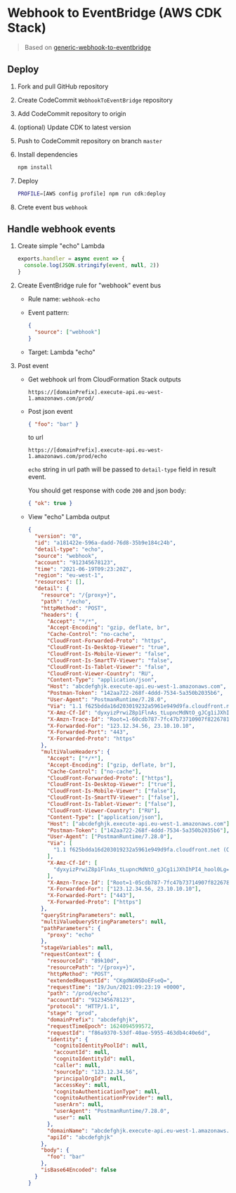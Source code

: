 # Webhook to EventBridge (AWS CDK Stack)

> Based on [generic-webhook-to-eventbridge](https://github.com/vacationtracker/generic-webhook-to-eventbridge)

## Deploy

1. Fork and pull GitHub repository

2. Create CodeCommit `WebhookToEventBridge` repository

3. Add CodeCommit repository to origin

4. (optional) Update CDK to latest version

5. Push to CodeCommit repository on branch `master`

6. Install dependencies

   ```sh
   npm install
   ```

7. Deploy

   ```sh
   PROFILE=[AWS config profile] npm run cdk:deploy
   ```

8. Crete event bus `webhook`

## Handle webhook events

1. Create simple "echo" Lambda

   ```js
   exports.handler = async event => {
     console.log(JSON.stringify(event, null, 2))
   }
   ```

2. Create EventBridge rule for "webhook" event bus

   - Rule name: `webhook-echo`

   - Event pattern:

     ```json
     {
       "source": ["webhook"]
     }
     ```

   - Target: Lambda "echo"

3. Post event

   - Get webhook url from CloudFormation Stack outputs

     `https://[domainPrefix].execute-api.eu-west-1.amazonaws.com/prod/`

   - Post json event

     ```json
     { "foo": "bar" }
     ```

     to url

     `https://[domainPrefix].execute-api.eu-west-1.amazonaws.com/prod/echo`

     `echo` string in url path will be passed to `detail-type` field in result event.

     You should get response with code `200` and json body:

     ```json
     { "ok": true }
     ```

   - View "echo" Lambda output

     ```json
     {
       "version": "0",
       "id": "a181422e-596a-dadd-76d8-35b9e184c24b",
       "detail-type": "echo",
       "source": "webhook",
       "account": "912345678123",
       "time": "2021-06-19T09:23:20Z",
       "region": "eu-west-1",
       "resources": [],
       "detail": {
         "resource": "/{proxy+}",
         "path": "/echo",
         "httpMethod": "POST",
         "headers": {
           "Accept": "*/*",
           "Accept-Encoding": "gzip, deflate, br",
           "Cache-Control": "no-cache",
           "CloudFront-Forwarded-Proto": "https",
           "CloudFront-Is-Desktop-Viewer": "true",
           "CloudFront-Is-Mobile-Viewer": "false",
           "CloudFront-Is-SmartTV-Viewer": "false",
           "CloudFront-Is-Tablet-Viewer": "false",
           "CloudFront-Viewer-Country": "RU",
           "Content-Type": "application/json",
           "Host": "abcdefghjk.execute-api.eu-west-1.amazonaws.com",
           "Postman-Token": "142aa722-268f-4ddd-7534-5a350b2035b6",
           "User-Agent": "PostmanRuntime/7.28.0",
           "Via": "1.1 f625bdda16d203019232a5961e949d9fa.cloudfront.net (CloudFront)",
           "X-Amz-Cf-Id": "dyxyizPrwiZ8p1FlnAs_tLupncMdNtO_gJCg1iJXhIhPI4_hool0Lg==",
           "X-Amzn-Trace-Id": "Root=1-60cdb787-7fc47b73710907f82267811b",
           "X-Forwarded-For": "123.12.34.56, 23.10.10.10",
           "X-Forwarded-Port": "443",
           "X-Forwarded-Proto": "https"
         },
         "multiValueHeaders": {
           "Accept": ["*/*"],
           "Accept-Encoding": ["gzip, deflate, br"],
           "Cache-Control": ["no-cache"],
           "CloudFront-Forwarded-Proto": ["https"],
           "CloudFront-Is-Desktop-Viewer": ["true"],
           "CloudFront-Is-Mobile-Viewer": ["false"],
           "CloudFront-Is-SmartTV-Viewer": ["false"],
           "CloudFront-Is-Tablet-Viewer": ["false"],
           "CloudFront-Viewer-Country": ["RU"],
           "Content-Type": ["application/json"],
           "Host": ["abcdefghjk.execute-api.eu-west-1.amazonaws.com"],
           "Postman-Token": ["142aa722-268f-4ddd-7534-5a350b2035b6"],
           "User-Agent": ["PostmanRuntime/7.28.0"],
           "Via": [
             "1.1 f625bdda16d203019232a5961e949d9fa.cloudfront.net (CloudFront)"
           ],
           "X-Amz-Cf-Id": [
             "dyxyizPrwiZ8p1FlnAs_tLupncMdNtO_gJCg1iJXhIhPI4_hool0Lg=="
           ],
           "X-Amzn-Trace-Id": ["Root=1-05cdb787-7fc47b73714907f82267811b"],
           "X-Forwarded-For": ["123.12.34.56, 23.10.10.10"],
           "X-Forwarded-Port": ["443"],
           "X-Forwarded-Proto": ["https"]
         },
         "queryStringParameters": null,
         "multiValueQueryStringParameters": null,
         "pathParameters": {
           "proxy": "echo"
         },
         "stageVariables": null,
         "requestContext": {
           "resourceId": "89k10d",
           "resourcePath": "/{proxy+}",
           "httpMethod": "POST",
           "extendedRequestId": "CKgdNGN5DoEFseQ=",
           "requestTime": "19/Jun/2021:09:23:19 +0000",
           "path": "/prod/echo",
           "accountId": "912345678123",
           "protocol": "HTTP/1.1",
           "stage": "prod",
           "domainPrefix": "abcdefghjk",
           "requestTimeEpoch": 1624094599572,
           "requestId": "f86a9370-53df-40ae-5955-463db4c40e6d",
           "identity": {
             "cognitoIdentityPoolId": null,
             "accountId": null,
             "cognitoIdentityId": null,
             "caller": null,
             "sourceIp": "123.12.34.56",
             "principalOrgId": null,
             "accessKey": null,
             "cognitoAuthenticationType": null,
             "cognitoAuthenticationProvider": null,
             "userArn": null,
             "userAgent": "PostmanRuntime/7.28.0",
             "user": null
           },
           "domainName": "abcdefghjk.execute-api.eu-west-1.amazonaws.com",
           "apiId": "abcdefghjk"
         },
         "body": {
           "foo": "bar"
         },
         "isBase64Encoded": false
       }
     }
     ```
